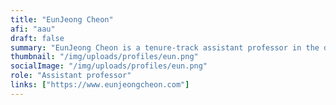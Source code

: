 ```yaml
---
title: "EunJeong Cheon"
afi: "aau"
draft: false
summary: "EunJeong Cheon is a tenure-track assistant professor in the department of computer science at Aalborg University. She is also interested in developing alternative design approaches that would enrich our sensibility to design contexts. Her work in particular looks at what assumptions and values are baked into our sociotechnical practices and artifacts. She has explored this agenda at the intersection of HCI, HRI, CSCW and STS, and conducted through ethnographic research, value sensitive design, speculative design, and design prototyping."
thumbnail: "/img/uploads/profiles/eun.png"
socialImage: "/img/uploads/profiles/eun.png"
role: "Assistant professor"
links: ["https://www.eunjeongcheon.com"]
---
```



